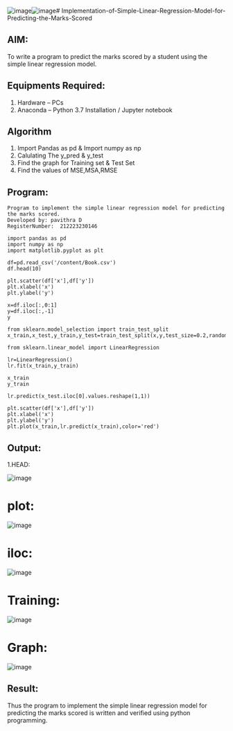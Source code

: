 ![image](https://github.com/PavithraD23004871/Implementation-of-Simple-Linear-Regression-Model-for-Predicting-the-Marks-Scored/assets/138955967/c4242608-9774-4c54-b853-2aaf9707cbcc)![image](https://github.com/PavithraD23004871/Implementation-of-Simple-Linear-Regression-Model-for-Predicting-the-Marks-Scored/assets/138955967/38806c6a-5c2c-454c-8b0a-e529cf75a5ca)# Implementation-of-Simple-Linear-Regression-Model-for-Predicting-the-Marks-Scored

## AIM:
To write a program to predict the marks scored by a student using the simple linear regression model.

## Equipments Required:
1. Hardware – PCs
2. Anaconda – Python 3.7 Installation / Jupyter notebook

## Algorithm
1. Import Pandas as pd & Import numpy as np
2. Calulating The y_pred & y_test
3. Find the graph for Training set & Test Set
4. Find the values of MSE,MSA,RMSE


## Program:
``````
Program to implement the simple linear regression model for predicting the marks scored.
Developed by: pavithra D
RegisterNumber:  212223230146

import pandas as pd
import numpy as np
import matplotlib.pyplot as plt

df=pd.read_csv('/content/Book.csv')
df.head(10)

plt.scatter(df['x'],df['y'])
plt.xlabel('x')
plt.ylabel('y')

x=df.iloc[:,0:1]
y=df.iloc[:,-1]
y

from sklearn.model_selection import train_test_split
x_train,x_test,y_train,y_test=train_test_split(x,y,test_size=0.2,random_state=0)

from sklearn.linear_model import LinearRegression

lr=LinearRegression()
lr.fit(x_train,y_train)

x_train
y_train

lr.predict(x_test.iloc[0].values.reshape(1,1))

plt.scatter(df['x'],df['y'])
plt.xlabel('x')
plt.ylabel('y')
plt.plot(x_train,lr.predict(x_train),color='red')
``````
## Output:
1.HEAD:

![image](https://github.com/PavithraD23004871/Implementation-of-Simple-Linear-Regression-Model-for-Predicting-the-Marks-Scored/assets/138955967/e7dc94fd-6584-44d8-8afd-4b524f0b13f1)


# plot:

![image](https://github.com/PavithraD23004871/Implementation-of-Simple-Linear-Regression-Model-for-Predicting-the-Marks-Scored/assets/138955967/d8d4c039-41de-4074-94be-a988bdedd327)


# iloc:

![image](https://github.com/PavithraD23004871/Implementation-of-Simple-Linear-Regression-Model-for-Predicting-the-Marks-Scored/assets/138955967/c5a85d2e-c5ad-48be-b161-9f37138bb08d)


# Training:
![image](https://github.com/PavithraD23004871/Implementation-of-Simple-Linear-Regression-Model-for-Predicting-the-Marks-Scored/assets/138955967/2643e0b7-1e9b-40b0-9a95-ad9dc2ff5e6c)


# Graph:

![image](https://github.com/PavithraD23004871/Implementation-of-Simple-Linear-Regression-Model-for-Predicting-the-Marks-Scored/assets/138955967/1c394d49-82c1-4739-8983-3882d7c6e1e8)

## Result:
Thus the program to implement the simple linear regression model for predicting the marks scored is written and verified using python programming.
